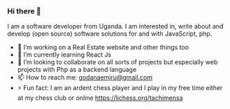 ### Hi there 👋

I am a software developer from Uganda.  I am interested in, write about and develop (open source) software solutions for and with JavaScript, php.
<!--
**godanaemiru/godanaemiru** is a ✨ _special_ ✨ repository because its `README.md` (this file) appears on your GitHub profile.-->


- 🔭 I’m working on a Real Estate website and other things too
- 🌱 I’m currently learning React Js
- 👯 I’m looking to collaborate on all sorts of projects but especially web projects with Php as a backend language
- 📫 How to reach me: godanaemiru@gmail.com
- ⚡ Fun fact: I am an ardent chess player and I play in my free time either at my chess club or online https://lichess.org/tachimensa
